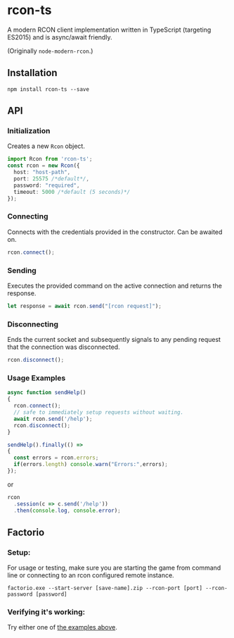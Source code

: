 rcon-ts
==============
A modern RCON client implementation written in TypeScript (targeting ES2015) and is async/await friendly.

(Originally `node-modern-rcon`.)

## Installation

```
npm install rcon-ts --save
```

## API

### Initialization

Creates a new `Rcon` object.

```typescript
import Rcon from 'rcon-ts';
const rcon = new Rcon({
  host: "host-path",
  port: 25575 /*default*/, 
  password: "required",
  timeout: 5000 /*default (5 seconds)*/
});
````

### Connecting

Connects with the credentials provided in the constructor.
Can be awaited on.
```typescript
rcon.connect();
```

### Sending

Executes the provided command on the active connection and returns the response.

```typescript
let response = await rcon.send("[rcon request]");
````
### Disconnecting

Ends the current socket and subsequently signals to any pending request that the connection was disconnected.

```typescript
rcon.disconnect();
````

### Usage Examples

```typescript
async function sendHelp()
{
  rcon.connect();
  // safe to immediately setup requests without waiting.
  await rcon.send('/help');
  rcon.disconnect();
}

sendHelp().finally(() =>
{
  const errors = rcon.errors;
  if(errors.length) console.warn("Errors:",errors);
});
```

or

```typescript
rcon
  .session(c => c.send('/help'))
  .then(console.log, console.error);
```

## Factorio

### Setup:

For usage or testing, make sure you are starting the game from command line or connecting to an rcon configured remote instance.

`factorio.exe --start-server [save-name].zip --rcon-port [port] --rcon-password [password]`

### Verifying it's working:

Try either one of [the examples above](#usage-examples).
